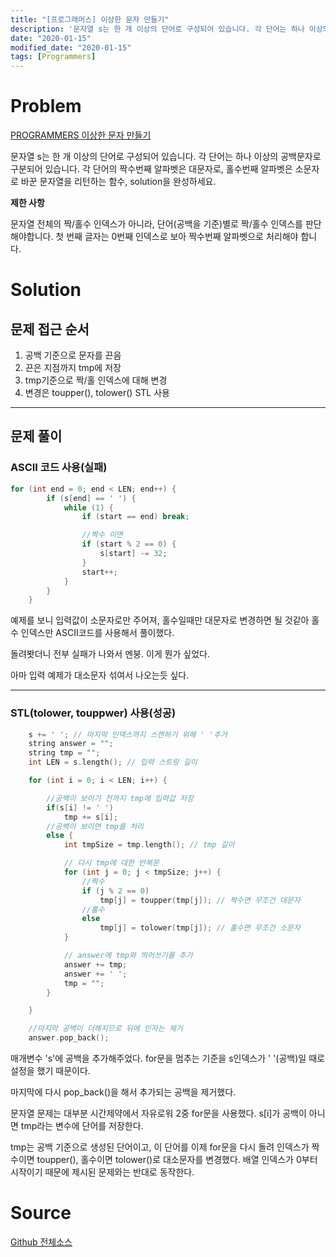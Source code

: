 ```yaml
---
title: "[프로그래머스] 이상한 문자 만들기"
description: '문자열 s는 한 개 이상의 단어로 구성되어 있습니다. 각 단어는 하나 이상의 공백문자로 구분되어 있습니다.'
date: "2020-01-15"
modified_date: "2020-01-15"
tags: [Programmers]
---
```


# Problem

[PROGRAMMERS 이상한 문자 만들기](https://programmers.co.kr/learn/courses/30/lessons/12930)

문자열 s는 한 개 이상의 단어로 구성되어 있습니다. 각 단어는 하나 이상의 공백문자로 구분되어 있습니다. 각 단어의 짝수번째 알파벳은 대문자로, 홀수번째 알파벳은 소문자로 바꾼 문자열을 리턴하는 함수, solution을 완성하세요.

**제한 사항**

문자열 전체의 짝/홀수 인덱스가 아니라, 단어(공백을 기준)별로 짝/홀수 인덱스를 판단해야합니다.
첫 번째 글자는 0번째 인덱스로 보아 짝수번째 알파벳으로 처리해야 합니다.

# Solution

## 문제 접근 순서

1. 공백 기준으로 문자를 끈음
2. 끈은 지점까지 tmp에 저장
3. tmp기준으로 짝/홀 인덱스에 대해 변경
4. 변경은 toupper(), tolower() STL 사용

---

## 문제 풀이

### ASCII 코드 사용(실패)

```cpp
for (int end = 0; end < LEN; end++) {
		if (s[end] == ' ') {
			while (1) {
				if (start == end) break;

				//짝수 이면
				if (start % 2 == 0) {
					s[start] -= 32;
				}
				start++;
			}
		}
	}
```

예제를 보니 입력값이 소문자로만 주어져, 홀수일때만 대문자로 변경하면 될 것같아 홀수 인덱스만 ASCII코드를 사용해서 풀이했다.

돌려봣더니 전부 실패가 나와서 멘붕. 이게 뭔가 싶었다.

아마 입력 예제가 대소문자 섞여서 나오는듯 싶다.

---

### STL(tolower, touppwer) 사용(성공)

```cpp
	s += ' '; // 마지막 인덱스까지 스캔하기 위해 ' '추가
	string answer = "";
	string tmp = "";
	int LEN = s.length(); // 입력 스트링 길이

	for (int i = 0; i < LEN; i++) {

		//공백이 보이기 전까지 tmp에 입력값 저장
		if(s[i] != ' ')
			tmp += s[i];
		//공백이 보이면 tmp를 처리
		else {
			int tmpSize = tmp.length(); // tmp 길이

			// 다시 tmp에 대한 반복문
			for (int j = 0; j < tmpSize; j++) {
				//짝수
				if (j % 2 == 0)
					tmp[j] = toupper(tmp[j]); // 짝수면 무조건 대문자
				//홀수
				else
					tmp[j] = tolower(tmp[j]); // 홀수면 무조건 소문자
			}

			// answer에 tmp와 띄어쓰기를 추가
			answer += tmp;
			answer += ' ';
			tmp = "";
		}

	}

	//마지막 공백이 더해지므로 뒤에 인자는 제거
	answer.pop_back();
```

매개변수 's'에 공백을 추가해주었다. for문을 멈추는 기준을 s인덱스가 ' '(공백)일 때로 설정을 했기 때문이다.

마지막에 다시 pop_back()을 해서 추가되는 공백을 제거했다.

문자열 문제는 대부분 시간제약에서 자유로워 2중 for문을 사용했다. s[i]가 공백이 아니면 tmp라는 변수에 단어를 저장한다.

tmp는 공백 기준으로 생성된 단어이고, 이 단어를 이제 for문을 다시 돌려 인덱스가 짝수이면 toupper(), 홀수이면 tolower()로 대소문자를 변경했다. 배열 인덱스가 0부터 시작이기 때문에 제시된 문제와는 반대로 동작한다.

# Source

[Github 전체소스](https://github.com/MinByeongChan/myMBC/blob/master/Codetest/Programmers/LengthOfVisited.cpp)
